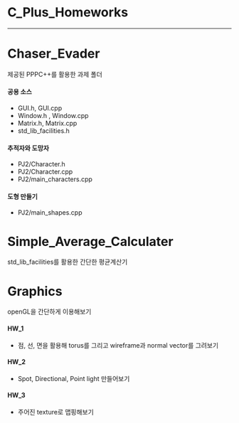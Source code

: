# C_Plus_Homeworks
- - -
# Chaser_Evader
  제공된 PPPC++를 활용한 과제 폴더
  #### 공용 소스
   - GUI.h, GUI.cpp
   - Window.h , Window.cpp
   - Matrix.h, Matrix.cpp
   - std_lib_facilities.h
   
  #### 추적자와 도망자
   - PJ2/Character.h
   - PJ2/Character.cpp
   - PJ2/main_characters.cpp
   
  #### 도형 만들기
   - PJ2/main_shapes.cpp

# Simple_Average_Calculater
   std_lib_facilities를 활용한 간단한 평균계산기
   
# Graphics
openGL을 간단하게 이용해보기
    
#### HW_1
- 점, 선, 면을 활용해 torus를 그리고 wireframe과 normal vector를 그려보기
      
#### HW_2
- Spot, Directional, Point light 만들어보기
      
#### HW_3
- 주어진 texture로 맵핑해보기

